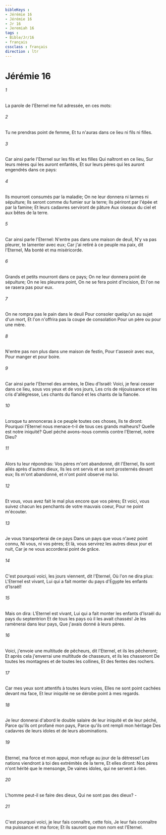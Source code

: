 ```yaml
---
bibleKeys : 
- Jérémie 16
- Jérémie 16
- Jr 16
- Jeremiah 16
tags : 
- Bible/Jr/16
- français
cssclass : français
direction : ltr
---
```


# Jérémie 16

###### 1
La parole de l'Eternel me fut adressée, en ces mots:
###### 2
Tu ne prendras point de femme, Et tu n'auras dans ce lieu ni fils ni filles.
###### 3
Car ainsi parle l'Eternel sur les fils et les filles Qui naîtront en ce lieu, Sur leurs mères qui les auront enfantés, Et sur leurs pères qui les auront engendrés dans ce pays:
###### 4
Ils mourront consumés par la maladie; On ne leur donnera ni larmes ni sépulture; Ils seront comme du fumier sur la terre; Ils périront par l'épée et par la famine; Et leurs cadavres serviront de pâture Aux oiseaux du ciel et aux bêtes de la terre.
###### 5
Car ainsi parle l'Eternel: N'entre pas dans une maison de deuil, N'y va pas pleurer, te lamenter avec eux; Car j'ai retiré à ce peuple ma paix, dit l'Eternel, Ma bonté et ma miséricorde.
###### 6
Grands et petits mourront dans ce pays; On ne leur donnera point de sépulture; On ne les pleurera point, On ne se fera point d'incision, Et l'on ne se rasera pas pour eux.
###### 7
On ne rompra pas le pain dans le deuil Pour consoler quelqu'un au sujet d'un mort, Et l'on n'offrira pas la coupe de consolation Pour un père ou pour une mère.
###### 8
N'entre pas non plus dans une maison de festin, Pour t'asseoir avec eux, Pour manger et pour boire.
###### 9
Car ainsi parle l'Eternel des armées, le Dieu d'Israël: Voici, je ferai cesser dans ce lieu, sous vos yeux et de vos jours, Les cris de réjouissance et les cris d'allégresse, Les chants du fiancé et les chants de la fiancée.
###### 10
Lorsque tu annonceras à ce peuple toutes ces choses, Ils te diront: Pourquoi l'Eternel nous menace-t-il de tous ces grands malheurs? Quelle est notre iniquité? Quel péché avons-nous commis contre l'Eternel, notre Dieu?
###### 11
Alors tu leur répondras: Vos pères m'ont abandonné, dit l'Eternel, Ils sont allés après d'autres dieux, Ils les ont servis et se sont prosternés devant eux; Ils m'ont abandonné, et n'ont point observé ma loi.
###### 12
Et vous, vous avez fait le mal plus encore que vos pères; Et voici, vous suivez chacun les penchants de votre mauvais coeur, Pour ne point m'écouter.
###### 13
Je vous transporterai de ce pays Dans un pays que vous n'avez point connu, Ni vous, ni vos pères; Et là, vous servirez les autres dieux jour et nuit, Car je ne vous accorderai point de grâce.
###### 14
C'est pourquoi voici, les jours viennent, dit l'Eternel, Où l'on ne dira plus: L'Eternel est vivant, Lui qui a fait monter du pays d'Egypte les enfants d'Israël!
###### 15
Mais on dira: L'Eternel est vivant, Lui qui a fait monter les enfants d'Israël du pays du septentrion Et de tous les pays où il les avait chassés! Je les ramènerai dans leur pays, Que j'avais donné à leurs pères.
###### 16
Voici, j'envoie une multitude de pêcheurs, dit l'Eternel, et ils les pêcheront; Et après cela j'enverrai une multitude de chasseurs, et ils les chasseront De toutes les montagnes et de toutes les collines, Et des fentes des rochers.
###### 17
Car mes yeux sont attentifs à toutes leurs voies, Elles ne sont point cachées devant ma face, Et leur iniquité ne se dérobe point à mes regards.
###### 18
Je leur donnerai d'abord le double salaire de leur iniquité et de leur péché, Parce qu'ils ont profané mon pays, Parce qu'ils ont rempli mon héritage Des cadavres de leurs idoles et de leurs abominations.
###### 19
Eternel, ma force et mon appui, mon refuge au jour de la détresse! Les nations viendront à toi des extrémités de la terre, Et elles diront: Nos pères n'ont hérité que le mensonge, De vaines idoles, qui ne servent à rien.
###### 20
L'homme peut-il se faire des dieux, Qui ne sont pas des dieux? -
###### 21
C'est pourquoi voici, je leur fais connaître, cette fois, Je leur fais connaître ma puissance et ma force; Et ils sauront que mon nom est l'Eternel.
